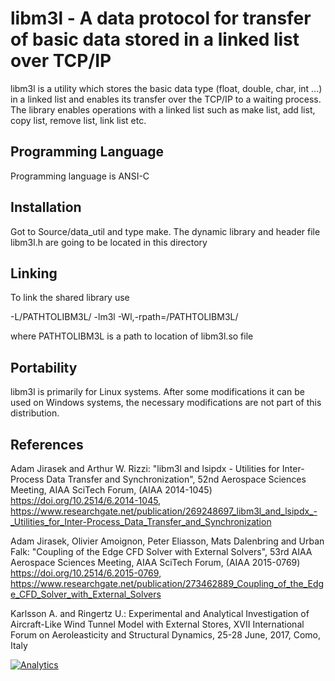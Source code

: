 libm3l - A data protocol for transfer of basic data stored in a linked list over TCP/IP
=======================================================================================

libm3l is a utility which stores the basic data type (float, double, char, int ...) in 
a linked list and enables its transfer over the TCP/IP to a waiting process.
The library enables operations with a linked list such as make list, add list, copy list, remove list,
link list etc.


Programming Language
--------------------

Programming language is ANSI-C

Installation
---------------

Got to Source/data_util and type make. The dynamic library and header file libm3l.h are going to be located in this 
directory

Linking
-----------

To link the shared library use 

-L/PATHTOLIBM3L/ -lm3l -Wl,-rpath=/PATHTOLIBM3L/ 

where PATHTOLIBM3L is a path to location of libm3l.so file 

Portability
-----------

libm3l is primarily for Linux systems. After some modifications it can be used
on Windows systems, the necessary modifications are not part of this distribution.

References
-----------

Adam Jirasek and Arthur W. Rizzi: "libm3l and lsipdx - Utilities for Inter-Process Data Transfer and Synchronization", 52nd Aerospace Sciences Meeting, AIAA SciTech Forum, (AIAA 2014-1045) https://doi.org/10.2514/6.2014-1045, https://www.researchgate.net/publication/269248697_libm3l_and_lsipdx_-_Utilities_for_Inter-Process_Data_Transfer_and_Synchronization

 Adam Jirasek, Olivier Amoignon, Peter Eliasson, Mats Dalenbring and Urban Falk: "Coupling of the Edge CFD Solver with External Solvers", 53rd AIAA Aerospace Sciences Meeting, AIAA SciTech Forum, (AIAA 2015-0769) https://doi.org/10.2514/6.2015-0769, https://www.researchgate.net/publication/273462889_Coupling_of_the_Edge_CFD_Solver_with_External_Solvers

Karlsson A. and Ringertz U.: Experimental and Analytical Investigation of Aircraft-Like Wind Tunnel Model with External Stores, XVII International Forum on Aeroleasticity and Structural Dynamics, 25-28 June, 2017, Como, Italy



[![Analytics](https://ga-beacon.appspot.com/UA-47981720-2/libm3l/libm3l)](https://github.com/igrigorik/ga-beacon)

